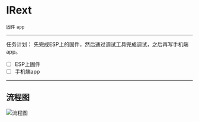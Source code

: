 # IRext

`固件` `app`

---
任务计划：
先完成ESP上的固件，然后通过调试工具完成调试，之后再写手机端app。
- [ ] ESP上固件
- [ ] 手机端app
---
## 流程图
![流程图](https://www.caffreyfans.top/src/Irext/irext_theory.jpg)
